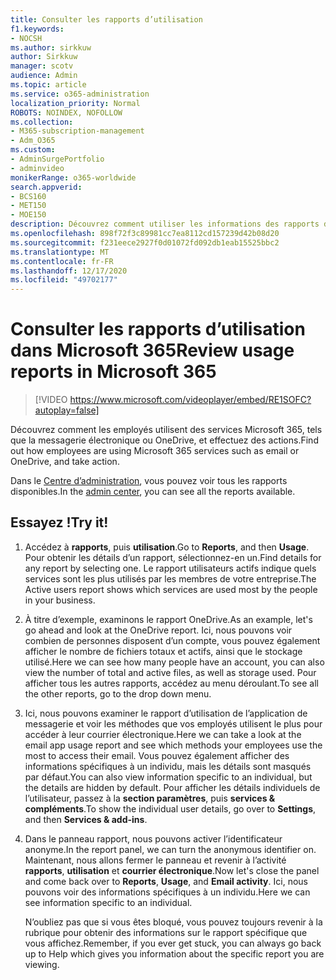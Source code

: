```yaml
---
title: Consulter les rapports d’utilisation
f1.keywords:
- NOCSH
ms.author: sirkkuw
author: Sirkkuw
manager: scotv
audience: Admin
ms.topic: article
ms.service: o365-administration
localization_priority: Normal
ROBOTS: NOINDEX, NOFOLLOW
ms.collection:
- M365-subscription-management
- Adm_O365
ms.custom:
- AdminSurgePortfolio
- adminvideo
monikerRange: o365-worldwide
search.appverid:
- BCS160
- MET150
- MOE150
description: Découvrez comment utiliser les informations des rapports d’utilisation.
ms.openlocfilehash: 898f72f3c89981cc7ea8112cd157239d42b08d20
ms.sourcegitcommit: f231eece2927f0d01072fd092db1eab15525bbc2
ms.translationtype: MT
ms.contentlocale: fr-FR
ms.lasthandoff: 12/17/2020
ms.locfileid: "49702177"
---
```

# <a name="review-usage-reports-in-microsoft-365"></a><span data-ttu-id="39af9-103">Consulter les rapports d’utilisation dans Microsoft 365</span><span class="sxs-lookup"><span data-stu-id="39af9-103">Review usage reports in Microsoft 365</span></span>

> [!VIDEO https://www.microsoft.com/videoplayer/embed/RE1SOFC?autoplay=false]

<span data-ttu-id="39af9-104">Découvrez comment les employés utilisent des services Microsoft 365, tels que la messagerie électronique ou OneDrive, et effectuez des actions.</span><span class="sxs-lookup"><span data-stu-id="39af9-104">Find out how employees are using Microsoft 365 services such as email or OneDrive, and take action.</span></span>

<span data-ttu-id="39af9-105">Dans le [Centre d’administration](https://admin.microsoft.com), vous pouvez voir tous les rapports disponibles.</span><span class="sxs-lookup"><span data-stu-id="39af9-105">In the [admin center](https://admin.microsoft.com), you can see all the reports available.</span></span>

## <a name="try-it"></a><span data-ttu-id="39af9-106">Essayez !</span><span class="sxs-lookup"><span data-stu-id="39af9-106">Try it!</span></span>

1. <span data-ttu-id="39af9-107">Accédez à **rapports**, puis **utilisation**.</span><span class="sxs-lookup"><span data-stu-id="39af9-107">Go to **Reports**, and then **Usage**.</span></span> <span data-ttu-id="39af9-108">Pour obtenir les détails d’un rapport, sélectionnez-en un.</span><span class="sxs-lookup"><span data-stu-id="39af9-108">Find details for any report by selecting one.</span></span> <span data-ttu-id="39af9-109">Le rapport utilisateurs actifs indique quels services sont les plus utilisés par les membres de votre entreprise.</span><span class="sxs-lookup"><span data-stu-id="39af9-109">The Active users report shows which services are used most by the people in your business.</span></span>
1. <span data-ttu-id="39af9-110">À titre d’exemple, examinons le rapport OneDrive.</span><span class="sxs-lookup"><span data-stu-id="39af9-110">As an example, let's go ahead and look at the OneDrive report.</span></span> <span data-ttu-id="39af9-111">Ici, nous pouvons voir combien de personnes disposent d’un compte, vous pouvez également afficher le nombre de fichiers totaux et actifs, ainsi que le stockage utilisé.</span><span class="sxs-lookup"><span data-stu-id="39af9-111">Here we can see how many people have an account, you can also view the number of total and active files, as well as storage used.</span></span> <span data-ttu-id="39af9-112">Pour afficher tous les autres rapports, accédez au menu déroulant.</span><span class="sxs-lookup"><span data-stu-id="39af9-112">To see all the other reports, go to the drop down menu.</span></span>
1. <span data-ttu-id="39af9-113">Ici, nous pouvons examiner le rapport d’utilisation de l’application de messagerie et voir les méthodes que vos employés utilisent le plus pour accéder à leur courrier électronique.</span><span class="sxs-lookup"><span data-stu-id="39af9-113">Here we can take a look at the email app usage report and see which methods your employees use the most to access their email.</span></span> <span data-ttu-id="39af9-114">Vous pouvez également afficher des informations spécifiques à un individu, mais les détails sont masqués par défaut.</span><span class="sxs-lookup"><span data-stu-id="39af9-114">You can also view information specific to an individual, but the details are hidden by default.</span></span> <span data-ttu-id="39af9-115">Pour afficher les détails individuels de l’utilisateur, passez à la **section paramètres**, puis **services & compléments**.</span><span class="sxs-lookup"><span data-stu-id="39af9-115">To show the individual user details, go over to **Settings**, and then **Services & add-ins**.</span></span>
1. <span data-ttu-id="39af9-116">Dans le panneau rapport, nous pouvons activer l’identificateur anonyme.</span><span class="sxs-lookup"><span data-stu-id="39af9-116">In the report panel, we can turn the anonymous identifier on.</span></span> <span data-ttu-id="39af9-117">Maintenant, nous allons fermer le panneau et revenir à l’activité **rapports**, **utilisation** et **courrier électronique**.</span><span class="sxs-lookup"><span data-stu-id="39af9-117">Now let's close the panel and come back over to **Reports**, **Usage**, and **Email activity**.</span></span> <span data-ttu-id="39af9-118">Ici, nous pouvons voir des informations spécifiques à un individu.</span><span class="sxs-lookup"><span data-stu-id="39af9-118">Here we can see information specific to an individual.</span></span>

    <span data-ttu-id="39af9-119">N’oubliez pas que si vous êtes bloqué, vous pouvez toujours revenir à la rubrique pour obtenir des informations sur le rapport spécifique que vous affichez.</span><span class="sxs-lookup"><span data-stu-id="39af9-119">Remember, if you ever get stuck, you can always go back up to Help which gives you information about the specific report you are viewing.</span></span>